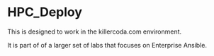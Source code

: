 # HPC_Deploy

This is designed to work in the killercoda.com environment.

It is part of of a larger set of labs that focuses on Enterprise Ansible.
